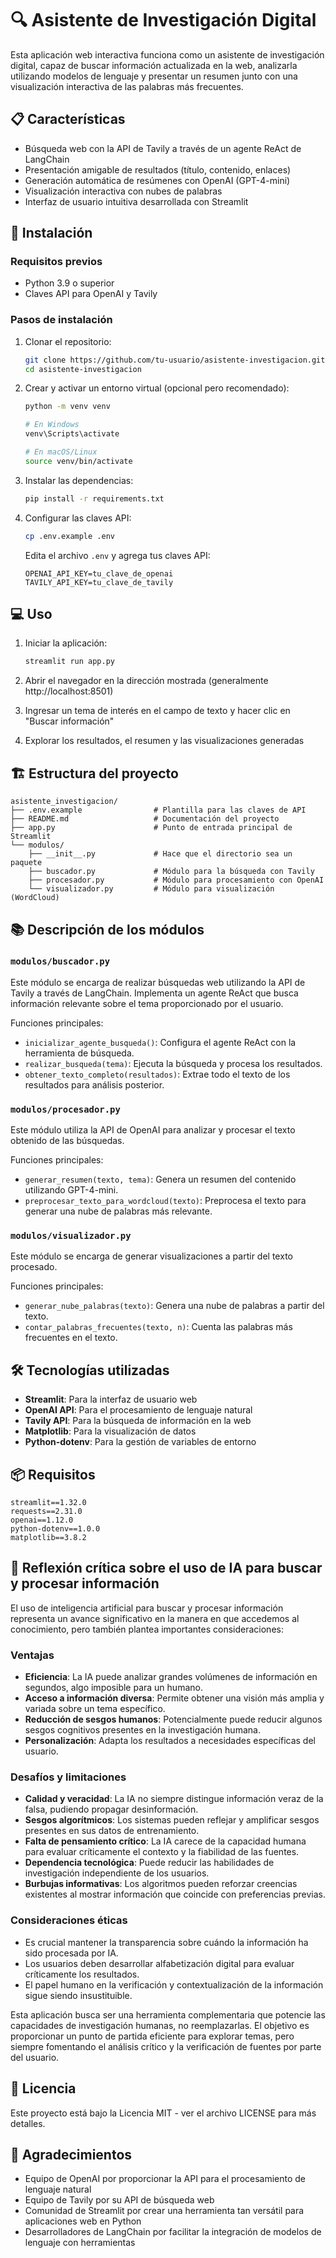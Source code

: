 # 🔍 Asistente de Investigación Digital

Esta aplicación web interactiva funciona como un asistente de investigación digital, capaz de buscar información actualizada en la web, analizarla utilizando modelos de lenguaje y presentar un resumen junto con una visualización interactiva de las palabras más frecuentes.

## 📋 Características

- Búsqueda web con la API de Tavily a través de un agente ReAct de LangChain
- Presentación amigable de resultados (título, contenido, enlaces)
- Generación automática de resúmenes con OpenAI (GPT-4-mini)
- Visualización interactiva con nubes de palabras
- Interfaz de usuario intuitiva desarrollada con Streamlit

## 🚀 Instalación

### Requisitos previos

- Python 3.9 o superior
- Claves API para OpenAI y Tavily

### Pasos de instalación

1. Clonar el repositorio:

   ```bash
   git clone https://github.com/tu-usuario/asistente-investigacion.git
   cd asistente-investigacion
   ```

2. Crear y activar un entorno virtual (opcional pero recomendado):

   ```bash
   python -m venv venv

   # En Windows
   venv\Scripts\activate

   # En macOS/Linux
   source venv/bin/activate
   ```

3. Instalar las dependencias:

   ```bash
   pip install -r requirements.txt
   ```

4. Configurar las claves API:

   ```bash
   cp .env.example .env
   ```

   Edita el archivo `.env` y agrega tus claves API:

   ```
   OPENAI_API_KEY=tu_clave_de_openai
   TAVILY_API_KEY=tu_clave_de_tavily
   ```

## 💻 Uso

1. Iniciar la aplicación:

   ```bash
   streamlit run app.py
   ```

2. Abrir el navegador en la dirección mostrada (generalmente http://localhost:8501)

3. Ingresar un tema de interés en el campo de texto y hacer clic en "Buscar información"

4. Explorar los resultados, el resumen y las visualizaciones generadas

## 🏗️ Estructura del proyecto

```
asistente_investigacion/
├── .env.example                # Plantilla para las claves de API
├── README.md                   # Documentación del proyecto
├── app.py                      # Punto de entrada principal de Streamlit
└── modulos/
    ├── __init__.py             # Hace que el directorio sea un paquete
    ├── buscador.py             # Módulo para la búsqueda con Tavily
    ├── procesador.py           # Módulo para procesamiento con OpenAI
    └── visualizador.py         # Módulo para visualización (WordCloud)
```

## 📚 Descripción de los módulos

### `modulos/buscador.py`

Este módulo se encarga de realizar búsquedas web utilizando la API de Tavily a través de LangChain. Implementa un agente ReAct que busca información relevante sobre el tema proporcionado por el usuario.

Funciones principales:

- `inicializar_agente_busqueda()`: Configura el agente ReAct con la herramienta de búsqueda.
- `realizar_busqueda(tema)`: Ejecuta la búsqueda y procesa los resultados.
- `obtener_texto_completo(resultados)`: Extrae todo el texto de los resultados para análisis posterior.

### `modulos/procesador.py`

Este módulo utiliza la API de OpenAI para analizar y procesar el texto obtenido de las búsquedas.

Funciones principales:

- `generar_resumen(texto, tema)`: Genera un resumen del contenido utilizando GPT-4-mini.
- `preprocesar_texto_para_wordcloud(texto)`: Preprocesa el texto para generar una nube de palabras más relevante.

### `modulos/visualizador.py`

Este módulo se encarga de generar visualizaciones a partir del texto procesado.

Funciones principales:

- `generar_nube_palabras(texto)`: Genera una nube de palabras a partir del texto.
- `contar_palabras_frecuentes(texto, n)`: Cuenta las palabras más frecuentes en el texto.

## 🛠️ Tecnologías utilizadas

- **Streamlit**: Para la interfaz de usuario web
- **OpenAI API**: Para el procesamiento de lenguaje natural
- **Tavily API**: Para la búsqueda de información en la web
- **Matplotlib**: Para la visualización de datos
- **Python-dotenv**: Para la gestión de variables de entorno

## 📦 Requisitos

```
streamlit==1.32.0
requests==2.31.0
openai==1.12.0
python-dotenv==1.0.0
matplotlib==3.8.2
```

## 🤔 Reflexión crítica sobre el uso de IA para buscar y procesar información

El uso de inteligencia artificial para buscar y procesar información representa un avance significativo en la manera en que accedemos al conocimiento, pero también plantea importantes consideraciones:

### Ventajas

- **Eficiencia**: La IA puede analizar grandes volúmenes de información en segundos, algo imposible para un humano.
- **Acceso a información diversa**: Permite obtener una visión más amplia y variada sobre un tema específico.
- **Reducción de sesgos humanos**: Potencialmente puede reducir algunos sesgos cognitivos presentes en la investigación humana.
- **Personalización**: Adapta los resultados a necesidades específicas del usuario.

### Desafíos y limitaciones

- **Calidad y veracidad**: La IA no siempre distingue información veraz de la falsa, pudiendo propagar desinformación.
- **Sesgos algorítmicos**: Los sistemas pueden reflejar y amplificar sesgos presentes en sus datos de entrenamiento.
- **Falta de pensamiento crítico**: La IA carece de la capacidad humana para evaluar críticamente el contexto y la fiabilidad de las fuentes.
- **Dependencia tecnológica**: Puede reducir las habilidades de investigación independiente de los usuarios.
- **Burbujas informativas**: Los algoritmos pueden reforzar creencias existentes al mostrar información que coincide con preferencias previas.

### Consideraciones éticas

- Es crucial mantener la transparencia sobre cuándo la información ha sido procesada por IA.
- Los usuarios deben desarrollar alfabetización digital para evaluar críticamente los resultados.
- El papel humano en la verificación y contextualización de la información sigue siendo insustituible.

Esta aplicación busca ser una herramienta complementaria que potencie las capacidades de investigación humanas, no reemplazarlas. El objetivo es proporcionar un punto de partida eficiente para explorar temas, pero siempre fomentando el análisis crítico y la verificación de fuentes por parte del usuario.

## 📄 Licencia

Este proyecto está bajo la Licencia MIT - ver el archivo LICENSE para más detalles.

## 🙏 Agradecimientos

- Equipo de OpenAI por proporcionar la API para el procesamiento de lenguaje natural
- Equipo de Tavily por su API de búsqueda web
- Comunidad de Streamlit por crear una herramienta tan versátil para aplicaciones web en Python
- Desarrolladores de LangChain por facilitar la integración de modelos de lenguaje con herramientas
